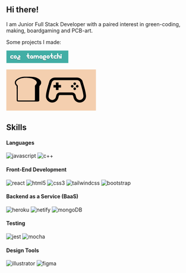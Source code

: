 ## Hi there!

I am Junior Full Stack Developer with a paired interest in green-coding, making, boardgaming and PCB-art. 

Some projects I made:


[![forthebadge co2tamagotchi](https://raw.githubusercontent.com/zikaden/CO2_Tamagotchi/master/public/images/badge_co2tamagotchi.png)](https://co2tamagotchiapp.herokuapp.com/)

[![forthebadge toastgame](https://raw.githubusercontent.com/zikaden/Toast-Game/master/assets/badge_toastgame.png)](https://zikaden.github.io/Toast-Game/)



## Skills

#### Languages
![javascript](https://img.shields.io/badge/JavaScript-F7DF1E?style=for-the-badge&logo=javascript&logoColor=black) ![c++](https://img.shields.io/badge/C%2B%2B-00599C?style=for-the-badge&logo=c%2B%2B&logoColor=white)

#### Front-End Development
![react](https://img.shields.io/badge/React-20232A?style=for-the-badge&logo=react&logoColor=61DAFB) ![html5](https://img.shields.io/badge/HTML5-E34F26?style=for-the-badge&logo=html5&logoColor=white) ![css3](https://img.shields.io/badge/CSS3-1572B6?style=for-the-badge&logo=css3&logoColor=white) ![tailwindcss](https://img.shields.io/badge/Tailwind_CSS-38B2AC?style=for-the-badge&logo=tailwind-css&logoColor=white) ![bootstrap](https://img.shields.io/badge/Bootstrap-563D7C?style=for-the-badge&logo=bootstrap&logoColor=white)

#### Backend as a Service (BaaS)
![heroku](https://img.shields.io/badge/Heroku-430098?style=for-the-badge&logo=heroku&logoColor=white) ![netify](https://img.shields.io/badge/Netlify-00C7B7?style=for-the-badge&logo=netlify&logoColor=white) ![mongoDB](https://img.shields.io/badge/MongoDB-4EA94B?style=for-the-badge&logo=mongodb&logoColor=white) 

#### Testing
![jest](https://img.shields.io/badge/Jest-323330?style=for-the-badge&logo=Jest&logoColor=white) ![mocha](https://img.shields.io/badge/mocha.js-323330?style=for-the-badge&logo=mocha&logoColor=Brown)

#### Design Tools
![illustrator](https://img.shields.io/badge/Adobe%20Illustrator-FF9A00?style=for-the-badge&logo=adobe%20illustrator&logoColor=white) ![figma](https://img.shields.io/badge/Figma-F24E1E?style=for-the-badge&logo=figma&logoColor=white)


